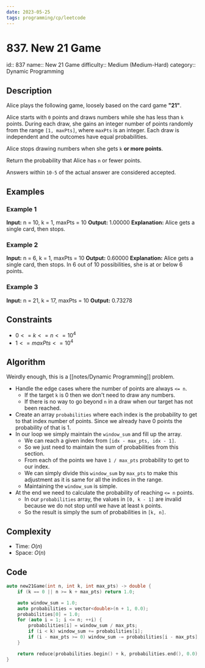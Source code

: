 ```yaml
---
date: 2023-05-25
tags: programming/cp/leetcode
---
```


# 837. New 21 Game 

id:: 837
name:: New 21 Game
difficulty:: Medium (Medium-Hard)
category:: Dynamic Programming

## Description
Alice plays the following game, loosely based on the card game **"21"**.

Alice starts with `0` points and draws numbers while she has less than `k` points. During each draw, she gains an integer number of points randomly from the range `[1, maxPts]`, where `maxPts` is an integer. Each draw is independent and the outcomes have equal probabilities.

Alice stops drawing numbers when she gets `k` **or more points**.

Return the probability that Alice has `n` or fewer points.

Answers within `10-5` of the actual answer are considered accepted.

## Examples
### Example 1
**Input:** n = 10, k = 1, maxPts = 10
**Output:** 1.00000
**Explanation:** Alice gets a single card, then stops.

### Example 2
**Input:** n = 6, k = 1, maxPts = 10
**Output:** 0.60000
**Explanation:** Alice gets a single card, then stops.
In 6 out of 10 possibilities, she is at or below 6 points.

### Example 3
**Input:** n = 21, k = 17, maxPts = 10
**Output:** 0.73278

## Constraints
- $0 <= k <= n <= 10^4$
- $1 <= maxPts <= 10^4$

## Algorithm
Weirdly enough, this is a [[notes/Dynamic Programming]] problem.
- Handle the edge cases where the number of points are always `<= n`.
	- If the target `k` is 0 then we don't need to draw any numbers.
	- If there is no way to go beyond `n` in a draw when our target has not been reached.
- Create an array `probabilities` where each index is the probability to get to that index number of points. Since we already have 0 points the probability of that is 1.
- In our loop we simply maintain the `window_sum` and fill up the array.
	- We can reach a given index from `[idx - max_pts, idx - 1]`. 
	- So we just need to maintain the sum of probabilities from this section. 
	- From each of the points we have `1 / max_pts` probability to get to our index. 
	- We can simply divide this `window_sum` by `max_pts` to make this adjustment as it is same for all the indices in the range.
	 - Maintaining the `window_sum` is simple.
- At the end we need to calculate the probability of reaching `<= n` points.
	- In our `probabilities` array, the values in `[0, k - 1]` are invalid because we do not stop until we have at least `k` points.
	- So the result is simply the sum of probabilities in `[k, n]`.

## Complexity
- Time: $O(n)$
- Space: $O(n)$

## Code
```cpp
auto new21Game(int n, int k, int max_pts) -> double {
	if (k == 0 || n >= k + max_pts) return 1.0;

	auto window_sum = 1.0;
	auto probabilities = vector<double>(n + 1, 0.0);
	probabilities[0] = 1.0;
	for (auto i = 1; i <= n; ++i) {
		probabilities[i] = window_sum / max_pts;
		if (i < k) window_sum += probabilities[i];
		if (i - max_pts >= 0) window_sum -= probabilities[i - max_pts];
	}

	return reduce(probabilities.begin() + k, probabilities.end(), 0.0);
}
```
